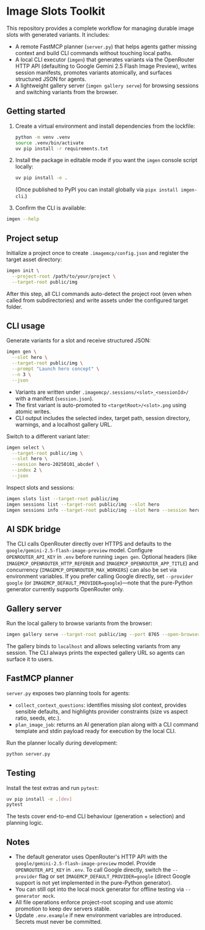 # Image Slots Toolkit

This repository provides a complete workflow for managing durable image slots with generated variants. It includes:

- A remote FastMCP planner (`server.py`) that helps agents gather missing context and build CLI commands without touching local paths.
- A local CLI executor (`imgen`) that generates variants via the OpenRouter HTTP API (defaulting to Google Gemini 2.5 Flash Image Preview), writes session manifests, promotes variants atomically, and surfaces structured JSON for agents.
- A lightweight gallery server (`imgen gallery serve`) for browsing sessions and switching variants from the browser.

## Getting started

1. Create a virtual environment and install dependencies from the lockfile:

   ```bash
   python -m venv .venv
   source .venv/bin/activate
   uv pip install -r requirements.txt
   ```

2. Install the package in editable mode if you want the `imgen` console script locally:

   ```bash
   uv pip install -e .
   ```

   (Once published to PyPI you can install globally via `pipx install imgen-cli`.)

3. Confirm the CLI is available:

```bash
imgen --help
```

## Project setup

Initialize a project once to create `.imagemcp/config.json` and register the target asset directory:

```bash
imgen init \
  --project-root /path/to/your/project \
  --target-root public/img
```

After this step, all CLI commands auto-detect the project root (even when called from subdirectories) and write assets under the configured target folder.

## CLI usage

Generate variants for a slot and receive structured JSON:

```bash
imgen gen \
  --slot hero \
  --target-root public/img \
  --prompt "Launch hero concept" \
  --n 3 \
  --json
```

- Variants are written under `.imagemcp/.sessions/<slot>_<sessionId>/` with a manifest (`session.json`).
- The first variant is auto-promoted to `<targetRoot>/<slot>.png` using atomic writes.
- CLI output includes the selected index, target path, session directory, warnings, and a localhost gallery URL.

Switch to a different variant later:

```bash
imgen select \
  --target-root public/img \
  --slot hero \
  --session hero-20250101_abcdef \
  --index 2 \
  --json
```

Inspect slots and sessions:

```bash
imgen slots list --target-root public/img
imgen sessions list --target-root public/img --slot hero
imgen sessions info --target-root public/img --slot hero --session hero-20250101_abcdef
```

## AI SDK bridge

The CLI calls OpenRouter directly over HTTPS and defaults to the `google/gemini-2.5-flash-image-preview` model. Configure `OPENROUTER_API_KEY` in `.env` before running `imgen gen`. Optional headers (like `IMAGEMCP_OPENROUTER_HTTP_REFERER` and `IMAGEMCP_OPENROUTER_APP_TITLE`) and concurrency (`IMAGEMCP_OPENROUTER_MAX_WORKERS`) can also be set via environment variables. If you prefer calling Google directly, set `--provider google` (or `IMAGEMCP_DEFAULT_PROVIDER=google`)—note that the pure-Python generator currently supports OpenRouter only.

## Gallery server

Run the local gallery to browse variants from the browser:

```bash
imgen gallery serve --target-root public/img --port 8765 --open-browser
```

The gallery binds to `localhost` and allows selecting variants from any session. The CLI always prints the expected gallery URL so agents can surface it to users.

## FastMCP planner

`server.py` exposes two planning tools for agents:

- `collect_context_questions`: identifies missing slot context, provides sensible defaults, and highlights provider constraints (size vs aspect ratio, seeds, etc.).
- `plan_image_job`: returns an AI generation plan along with a CLI command template and stdin payload ready for execution by the local CLI.

Run the planner locally during development:

```bash
python server.py
```

## Testing

Install the test extras and run `pytest`:

```bash
uv pip install -e .[dev]
pytest
```

The tests cover end-to-end CLI behaviour (generation + selection) and planning logic.

## Notes

- The default generator uses OpenRouter's HTTP API with the `google/gemini-2.5-flash-image-preview` model. Provide `OPENROUTER_API_KEY` in `.env`. To call Google directly, switch the `--provider` flag or set `IMAGEMCP_DEFAULT_PROVIDER=google` (direct Google support is not yet implemented in the pure-Python generator).
- You can still opt into the local mock generator for offline testing via `--generator mock`.
- All file operations enforce project-root scoping and use atomic promotion to keep dev servers stable.
- Update `.env.example` if new environment variables are introduced. Secrets must never be committed.
